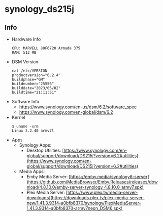 # synology_ds215j

## Info
- Hardware Info
  ```
  CPU: MARVELL 88F6720 Armada 375
  RAM: 512 MB
  ```
- DSM Version
  ```
  cat /etc/VERSION
  productversion="6.2.4"
  buildphase="GM"
  buildnumber="25556"
  builddate="2023/05/02"
  buildtime="21:11:51"
  ```
- Software Info
  * https://www.synology.com/en-us/dsm/6.2/software_spec
  * https://www.synology.com/en-global/dsm/6.2
- Kernel
  ```
  $ uname -srm
  Linux 3.2.40 armv7l
  ```
- Apps
  * Synology Apps:
    * Desktop Utilities: [https://www.synology.com/en-global/support/download/DS215j?version=6.2#utilities](https://www.synology.com/en-global/support/download/DS215j?version=6.2#utilities)
  * Media Apps:
    * Emby Media Server: [https://emby.media/synology6-server](https://github.com/MediaBrowser/Emby.Releases/releases/download/4.8.10.0/emby-server-synology_4.8.10.0_armv7.spk)
    * Plex Media Server: [https://www.plex.tv/media-server-downloads](https://downloads.plex.tv/plex-media-server-new/1.41.3.9314-a0bfb8370/synology/PlexMediaServer-1.41.3.9314-a0bfb8370-armv7neon_DSM6.spk)
